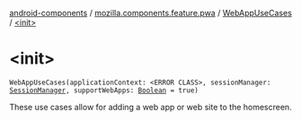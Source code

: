 [android-components](../../index.md) / [mozilla.components.feature.pwa](../index.md) / [WebAppUseCases](index.md) / [&lt;init&gt;](./-init-.md)

# &lt;init&gt;

`WebAppUseCases(applicationContext: <ERROR CLASS>, sessionManager: `[`SessionManager`](../../mozilla.components.browser.session/-session-manager/index.md)`, supportWebApps: `[`Boolean`](https://kotlinlang.org/api/latest/jvm/stdlib/kotlin/-boolean/index.html)` = true)`

These use cases allow for adding a web app or web site to the homescreen.

